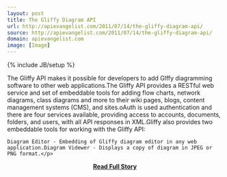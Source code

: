 ```yaml
---
layout: post
title: The Gliffy Diagram API
url: http://apievangelist.com/2011/07/14/the-gliffy-diagram-api/
source: http://apievangelist.com/2011/07/14/the-gliffy-diagram-api/
domain: apievangelist.com
image: [Image]
---
```

{% include JB/setup %}<p>The Gliffy API makes it possible for developers to add Glffy diagramming software to other web applications.The Gliffy API provides a RESTful web service and set of embeddable tools for adding flow charts, network diagrams, class diagrams and more to their wiki pages, blogs, content management systems (CMS), and sites.oAuth is used authentication and there are four services available, providing access to accounts, documents, folders, and users, with all API responses in XML.Gliffy also provides two embeddable tools for working with the Gliffy API:

	Diagram Editor - Embedding of Gliffy diagram editor in any web application.Diagram Videwer - Displays a copy of diagram in JPEG or PNG format.</p>
<center><p><a href="http://apievangelist.com/2011/07/14/the-gliffy-diagram-api/" style='padding:25px; font-sze:18px; font-weight: bold;'>Read Full Story</a></p></center>
